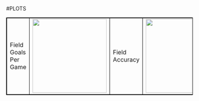

#PLOTS


<table style="border: 1px solid black;">
            <tr>
                <td  style="border: 1px solid black ;">
                    Field Goals Per Game
                </td>
                <td  style="border: 1px solid black ;">
                    <img src="https://github.com/abhirajbhattashali/NBADataAnalysis/assets/60516848/d96e96d4-3935-4767-a434-029b97d5895d" width="200">
                </td>
                <td  style="border: 1px solid black ;">
                   Field Accuracy
                </td>
                <td  style="border: 1px solid black ;">
                    <img src="https://github.com/abhirajbhattashali/NBADataAnalysis/assets/60516848/e2095558-d086-4b2b-9ea7-6f527c8937a6"   width="200">
                </td>
           <td  style="border: 1px solid black ;">
                  Salary Per Point
                </td>
                <td  style="border: 1px solid black ;">
                    <img src="https://github.com/abhirajbhattashali/NBADataAnalysis/assets/60516848/9126dba6-3647-4099-a850-cac715bf324a"   width="200">
                </td>
            </tr>
</table>
